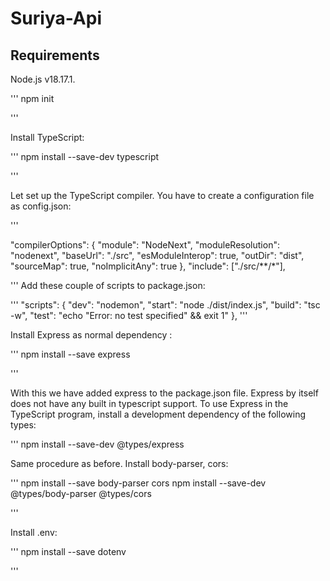 # Suriya-Api

## Requirements

Node.js v18.17.1.

'''
npm init

'''

Install TypeScript:

'''
npm install --save-dev typescript

'''

Let set up the TypeScript compiler. You have to create a configuration file as config.json:

'''

"compilerOptions": {
"module": "NodeNext",
"moduleResolution": "nodenext",
"baseUrl": "./src",
"esModuleInterop": true,
"outDir": "dist",
"sourceMap": true,
"noImplicitAny": true
},
"include": ["./src/**/*"],

'''
Add these couple of scripts to package.json:

'''
"scripts": {
"dev": "nodemon",
"start": "node ./dist/index.js",
"build": "tsc -w",
"test": "echo \"Error: no test specified\" && exit 1"
},
'''

Install Express as normal dependency :

'''
npm install --save express

'''

With this we have added express to the package.json file. Express by itself does not have any built in typescript support.
To use Express in the TypeScript program, install a development dependency of the following types:

'''
npm install --save-dev @types/express

Same procedure as before. Install body-parser, cors:

'''
npm install --save body-parser cors
npm install --save-dev @types/body-parser @types/cors

'''

Install .env:

'''
npm install --save dotenv

'''
